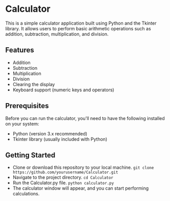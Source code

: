 # Calculator
This is a simple calculator application built using Python and the Tkinter library. It allows users to perform basic arithmetic operations such as addition, subtraction, multiplication, and division.
## Features
* Addition
* Subtraction
*  Multiplication
* Division
* Clearing the display
* Keyboard support (numeric keys and operators)
## Prerequisites
Before you can run the calculator, you'll need to have the following installed on your system:
* Python (version 3.x recommended)
* Tkinter library (usually included with Python)
## Getting Started
* Clone or download this repository to your local machine. ``` git clone https://github.com/yourusername/Calculator.git ```
* Navigate to the project directory. ``` cd Calculator ```
* Run the Calculator.py file. ``` python calculator.py ```
* The calculator window will appear, and you can start performing calculations.




